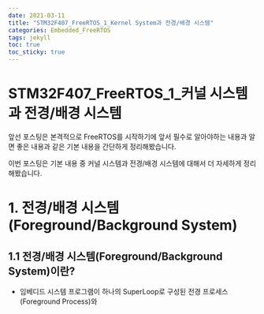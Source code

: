 ```yaml
---
date: 2021-03-11
title: "STM32F407_FreeRTOS_1_Kernel System과 전경/배경 시스템"
categories: Embedded_FreeRTOS
tags: jekyll
toc: true  
toc_sticky: true 
---
```


STM32F407_FreeRTOS_1_커널 시스템과 전경/배경 시스템
=============
앞선 포스팅은 본격적으로 FreeRTOS를 시작하기에 앞서 필수로 알아야하는 내용과 알면 좋은 내용과 같은 기본 내용을 간단하게 정리해봤습니다.

이번 포스팅은 기본 내용 중 커널 시스템과 전경/배경 시스템에 대해서 더 자세하게 정리해봤습니다.

# 1. 전경/배경 시스템(Foreground/Background System)
## 1.1 전경/배경 시스템(Foreground/Background System)이란?
* 임베디드 시스템 프로그램이 하나의 SuperLoop로 구성된 전경 프로세스(Foreground Process)와    
  
